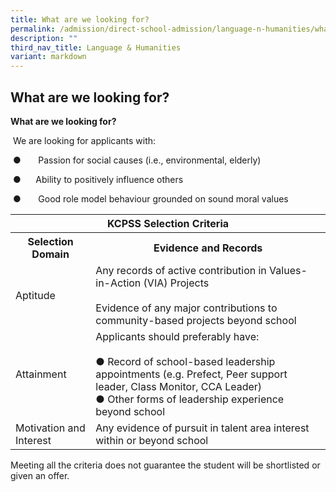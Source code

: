 ```yaml
---
title: What are we looking for?
permalink: /admission/direct-school-admission/language-n-humanities/what-are-we-looking-for/
description: ""
third_nav_title: Language & Humanities
variant: markdown
---
```

## What are we looking for?

**What are we looking for?**

&nbsp;We are looking for applicants with:

&nbsp;●&nbsp;&nbsp;&nbsp;&nbsp;&nbsp;&nbsp;&nbsp;Passion for social causes (i.e., environmental, elderly)

&nbsp;●&nbsp; &nbsp; &nbsp;&nbsp;Ability to positively influence others

&nbsp;●&nbsp;&nbsp;&nbsp;&nbsp;&nbsp;&nbsp;&nbsp;Good role model behaviour grounded on sound moral values
 
 <table>
<thead>
  <tr>
    <th colspan="2">KCPSS Selection Criteria</th>
  </tr>
</thead>
<tbody>
  <tr>
    <th>Selection Domain</th>
    <th>Evidence and Records</th>
  </tr>
  <tr>
    <td>Aptitude</td>
    <td>Any records of active contribution in Values-in-Action (VIA) Projects<br> <br>Evidence of any major contributions to community-based projects beyond school</td>
  </tr>
  <tr>
    <td>Attainment</td>
    <td>Applicants should preferably have:<br> <br>●       Record of school-based leadership appointments (e.g. Prefect, Peer support leader, Class Monitor, CCA Leader)<br>●       Other forms of leadership experience beyond school</td>
  </tr>
  <tr>
    <td>Motivation and Interest</td>
    <td>Any evidence of pursuit in talent area interest within or beyond school<br> </td>
  </tr>
</tbody>
</table>


Meeting all the criteria does not guarantee the student will be shortlisted or given an offer.